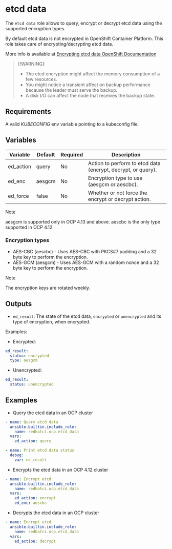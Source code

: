 # etcd data

The `etcd data` role allows to query, encrypt or decrypt etcd data using the supported encryption types.

By default etcd data is not encrypted in OpenShift Container Platform. This role takes care of encrypting/decrypting etcd data.

More info is available at [Encrypting etcd data OpenShift Documentation](https://docs.redhat.com/en/documentation/openshift_container_platform/4.17/html/security_and_compliance/encrypting-etcd#about-etcd_encrypting-etcd)

> [!WARNING]:
> - The etcd encryption might affect the memory consumption of a few resources.
> - You might notice a transient affect on backup performance because the leader must serve the backup.
> - A disk I/O can affect the node that receives the backup state.

## Requirements

A valid *KUBECONFIG* env variable pointing to a kubeconfig file.

## Variables

| Variable    | Default    | Required  | Description
| ----------- | ---------- | --------- | -----------
| ed_action   | query      | No        | Action to perform to etcd data (encrypt, decrypt, or query).
| ed_enc      | aesgcm     | No        | Encryption type to use (aesgcm or aescbc).
| ed_force    | false      | No        | Whether or not force the encrypt or decrypt action.

> [!NOTE]
> aesgcm is supported only in OCP 4.13 and above.
> aescbc is the only type supported in OCP 4.12.

### Encryption types

- AES-CBC (aescbc) - Uses AES-CBC with PKCS#7 padding and a 32 byte key to perform the encryption.
- AES-GCM (aesgcm) - Uses AES-GCM with a random nonce and a 32 byte key to perform the encryption.

> [!NOTE]
> The encryption keys are rotated weekly.

## Outputs

- `ed_result`: The state of the etcd data, `encrypted` or `unencrypted` and its type of encryption, when encrypted.

Examples:

- Encrypted:

```yaml
ed_result:
  status: encrypted
  type: aesgcm
```

- Unencrypted:

```yaml
ed_result:
  status: unencrypted
```

## Examples

- Query the etcd data in an OCP cluster

```YAML
- name: Query etcd data
  ansible.builtin.include_role:
    name: redhatci.ocp.etcd_data
  vars:
    ed_action: query

- name: Print etcd data status
  debug:
    var: ed_result
```

- Encrypts the etcd data in an OCP 4.12 cluster

```YAML
- name: Encrypt etcd 
  ansible.builtin.include_role:
    name: redhatci.ocp.etcd_data
  vars:
    ed_action: encrypt
    ed_enc: aescbc
```

- Decrypts the etcd data in an OCP cluster

```YAML
- name: Encrypt etcd 
  ansible.builtin.include_role:
    name: redhatci.ocp.etcd_data
  vars:
    ed_action: decrypt
```
